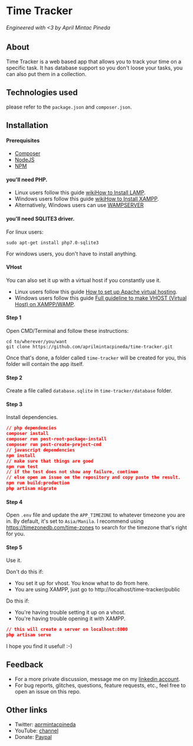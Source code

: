 # Time Tracker
###### Engineered with <3 by April Mintac Pineda

## About

Time Tracker is a web based app that allows you to track your time on a specific task. It has database support so you don't loose your tasks, you can also put them in a collection.

## Technologies used

please refer to the `package.json` and `composer.json`.

## Installation

#### Prerequisites
- [Composer](https://getcomposer.org/)
- [NodeJS](https://nodejs.org/en/)
- [NPM](https://www.npmjs.com/get-npm?utm_source=house&utm_medium=homepage&utm_campaign=free%20orgs&utm_term=Install%20npm)

#### you'll need PHP.

- Linux users follow this guide [wikiHow to Install LAMP](https://www.wikihow.com/Install-LAMP).
- Windows users follow this guide [wikiHow to Install XAMPP](https://www.wikihow.com/Install-XAMPP-for-Windows).
- Alternatively, Windows users can use [WAMPSERVER](http://www.wampserver.com/en/)

#### you'll need SQLITE3 driver.

For linux users:

```
sudo apt-get install php7.0-sqlite3
```

For windows users, you don't have to install anything.

#### VHost

You can also set it up with a virtual host if you constantly use it.

- Linux users follow this guide [How to set up Apache virtual hosting](https://www.linux.com/news/how-set-apache-virtual-hosting).
- Windows users follow this guide [Full guideline to make VHOST (Virtual Host) on XAMPP/WAMP](https://stackoverflow.com/questions/27754367/how-to-set-up-apache-virtual-hosts-on-xampp-windows#27754990).

#### Step 1

Open CMD/Terminal and follow these instructions:

```
cd to/wherever/you/want
git clone https://github.com/aprilmintacpineda/time-tracker.git
```

Once that's done, a folder called `time-tracker` will be created for you, this folder will contain the app itself.

#### Step 2

Create a file called `database.sqlite` in `time-tracker/database` folder.

#### Step 3

Install dependencies.

```json
// php dependencies
composer install
composer run post-root-package-install
composer run post-create-project-cmd
// javascript dependencies
npm install
// make sure that things are good
npm run test
// if the test does not show any failure, continue
// else open an issue on the repository and copy paste the result.
npm run build:production
php artisan migrate
```

#### Step 4

Open `.env` file and update the `APP_TIMEZONE` to whatever timezone you are in. By default, it's set to `Asia/Manila`. I recommend using https://timezonedb.com/time-zones to search for the timezone that's right for you.

#### Step 5

Use it.

Don't do this if:

- You set it up for vhost. You know what to do from here.
- You are using XAMPP, just go to http://localhost/time-tracker/public

Do this if:

- You're having trouble setting it up on a vhost.
- You're having trouble opening it with XAMPP.

```json
// this will create a server on localhost:8000
php artisan serve
```

I hope you find it useful! :-)

## Feedback

- For a more private discussion, message me on my [linkedin account](https://linkedin.com/in/aprilmintacpineda).
- For bug reports, glitches, questions, feature requests, etc., feel free to open an issue on this repo.

## Other links

- Twitter: [aprmintacpineda](https://twitter.com/aprmintacpineda)
- YouTube: [channel](https://www.youtube.com/channel/UCHzdp9dHGxis-LkOMwqhSkA)
- Donate: [Paypal](https://www.paypal.me/aprilmintacpineda)